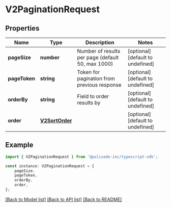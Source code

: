 # V2PaginationRequest


## Properties

Name | Type | Description | Notes
------------ | ------------- | ------------- | -------------
**pageSize** | **number** | Number of results per page (default 50, max 1000) | [optional] [default to undefined]
**pageToken** | **string** | Token for pagination from previous response | [optional] [default to undefined]
**orderBy** | **string** | Field to order results by | [optional] [default to undefined]
**order** | [**V2SortOrder**](V2SortOrder.md) |  | [optional] [default to undefined]

## Example

```typescript
import { V2PaginationRequest } from '@palisade-inc/typescript-sdk';

const instance: V2PaginationRequest = {
    pageSize,
    pageToken,
    orderBy,
    order,
};
```

[[Back to Model list]](../README.md#documentation-for-models) [[Back to API list]](../README.md#documentation-for-api-endpoints) [[Back to README]](../README.md)

